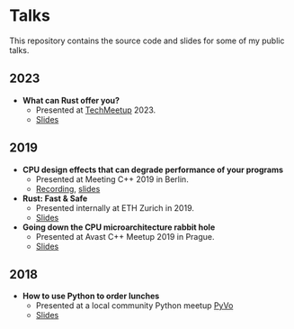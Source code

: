 # Talks
This repository contains the source code and slides for some of my public talks.

## 2023
- **What can Rust offer you?**
  - Presented at [TechMeetup](https://techmeetup.cz) 2023.
  - [Slides](2023/rust/slides.pdf)

## 2019
- **CPU design effects that can degrade performance of your programs**
  - Presented at Meeting C++ 2019 in Berlin.
  - [Recording](https://www.youtube.com/watch?v=ICKIMHCw--Y), [slides](2019/meeting-cpp/slides.pdf)
- **Rust: Fast & Safe**
  - Presented internally at ETH Zurich in 2019.
  - [Slides](2019/rust/slides.pdf)
- **Going down the CPU microarchitecture rabbit hole**
  - Presented at Avast C++ Meetup 2019 in Prague.
  - [Slides](2019/avast-cpp/slides/slides.pdf)

## 2018
- **How to use Python to order lunches**
  - Presented at a local community Python meetup [PyVo](https://pyvo.cz/ostrava-pyvo/2018-11/)
  - [Slides](2018/obedy/slides.pdf)
